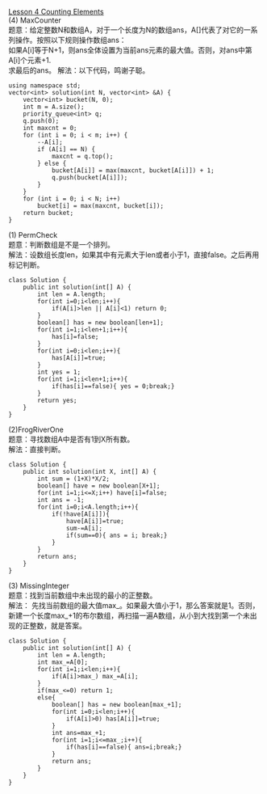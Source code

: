 [Lesson 4 Counting Elements](https://app.codility.com/programmers/lessons/4-counting_elements/)<br>
(4) MaxCounter<br>
题意：给定整数N和数组A，对于一个长度为N的数组ans，A[]代表了对它的一系列操作。按照以下规则操作数组ans：<br>
如果A[i]等于N+1，则ans全体设置为当前ans元素的最大值。否则，对ans中第A[i]个元素+1.<br>
求最后的ans。
解法：以下代码，鸣谢子聪。
```
using namespace std;
vector<int> solution(int N, vector<int> &A) {
    vector<int> bucket(N, 0);
    int m = A.size();
    priority_queue<int> q;
    q.push(0);
    int maxcnt = 0;
    for (int i = 0; i < m; i++) {
        --A[i];
        if (A[i] == N) {
            maxcnt = q.top();
        } else {
            bucket[A[i]] = max(maxcnt, bucket[A[i]]) + 1;
            q.push(bucket[A[i]]);
        }
    }
    for (int i = 0; i < N; i++)
        bucket[i] = max(maxcnt, bucket[i]);
    return bucket;
}
```
(1) PermCheck<br>
题意：判断数组是不是一个排列。<br>
解法：设数组长度len，如果其中有元素大于len或者小于1，直接false。之后再用标记判断。<br>
```
class Solution {
    public int solution(int[] A) {
        int len = A.length;
        for(int i=0;i<len;i++){
            if(A[i]>len || A[i]<1) return 0;
        }
        boolean[] has = new boolean[len+1];
        for(int i=1;i<len+1;i++){
            has[i]=false;
        }
        for(int i=0;i<len;i++){
            has[A[i]]=true;
        }
        int yes = 1;
        for(int i=1;i<len+1;i++){
            if(has[i]==false){ yes = 0;break;}
        }
        return yes;
    }
}
```
(2)FrogRiverOne<br>
题意：寻找数组A中是否有1到X所有数。<br>
解法：直接判断。 <br>
```
class Solution {
    public int solution(int X, int[] A) {
        int sum = (1+X)*X/2;
        boolean[] have = new boolean[X+1];
        for(int i=1;i<=X;i++) have[i]=false;
        int ans = -1;
        for(int i=0;i<A.length;i++){
            if(!have[A[i]]){
                have[A[i]]=true;
                sum-=A[i];
                if(sum==0){ ans = i; break;}
            }
        }
        return ans;
    }
}
```
(3) MissingInteger<br>
题意：找到当前数组中未出现的最小的正整数。<br>
解法： 先找当前数组的最大值max_。如果最大值小于1，那么答案就是1。否则，新建一个长度max_+1的布尔数组，再扫描一遍A数组，从小到大找到第一个未出现的正整数，就是答案。<br>
```
class Solution {
    public int solution(int[] A) {
        int len = A.length;
        int max_=A[0];
        for(int i=1;i<len;i++){
            if(A[i]>max_) max_=A[i];
        }
        if(max_<=0) return 1;
        else{
            boolean[] has = new boolean[max_+1];
            for(int i=0;i<len;i++){
                if(A[i]>0) has[A[i]]=true;
            }
            int ans=max_+1;
            for(int i=1;i<=max_;i++){
                if(has[i]==false){ ans=i;break;}
            }
            return ans;
        }
    }
}
```
